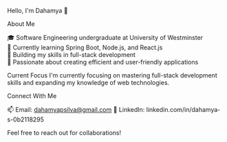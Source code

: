 Hello, I'm Dahamya 👋

About Me

🎓 Software Engineering undergraduate at University of Westminster  
🌱 Currently learning Spring Boot, Node.js, and React.js  
💼 Building my skills in full-stack development  
🚀 Passionate about creating efficient and user-friendly applications  


Current Focus
I'm currently focusing on mastering full-stack development skills and expanding my knowledge of web technologies.

Connect With Me

📫 Email: dahamyapsilva@gmail.com
💼 LinkedIn: linkedin.com/in/dahamya-s-0b2118295

Feel free to reach out for collaborations!

